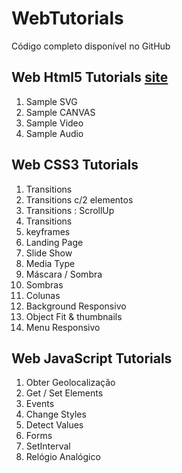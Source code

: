 # WebTutorials

Código completo disponível no GitHub
## Web Html5 Tutorials [site](http://paulomatos.stepinportugal.com/WebTutorials/index.html#html5)

1. Sample SVG
2. Sample CANVAS
3. Sample Video
4. Sample Audio

## Web CSS3 Tutorials

1. Transitions
2. Transitions c/2 elementos
3. Transitions : ScrollUp
4. Transitions
5. keyframes
6. Landing Page
7. Slide Show
8. Media Type
9. Máscara / Sombra
10. Sombras
11. Colunas
12. Background Responsivo
13. Object Fit & thumbnails
14. Menu Responsivo

## Web JavaScript Tutorials

1. Obter Geolocalização
2. Get / Set Elements
3. Events
4. Change Styles
5. Detect Values
6. Forms
7. SetInterval
8. Relógio Analógico